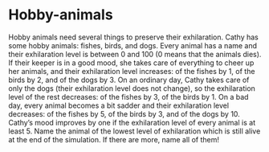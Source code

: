 # Hobby-animals
Hobby animals need several things to preserve their exhilaration. Cathy
has some hobby animals: fishes, birds, and dogs. Every animal has a name and
their exhilaration level is between 0 and 100 (0 means that the animals dies). If
their keeper is in a good mood, she takes care of everything to cheer up her
animals, and their exhilaration level increases: of the fishes by 1, of the birds by
2, and of the dogs by 3. On an ordinary day, Cathy takes care of only the dogs
(their exhilaration level does not change), so the exhilaration level of the rest
decreases: of the fishes by 3, of the birds by 1. On a bad day, every animal
becomes a bit sadder and their exhilaration level decreases: of the fishes by 5,
of the birds by 3, and of the dogs by 10. Cathy’s mood improves by one if the
exhilaration level of every animal is at least 5.
Name the animal of the lowest level of exhilaration which is still alive at the end
of the simulation. If there are more, name all of them!
